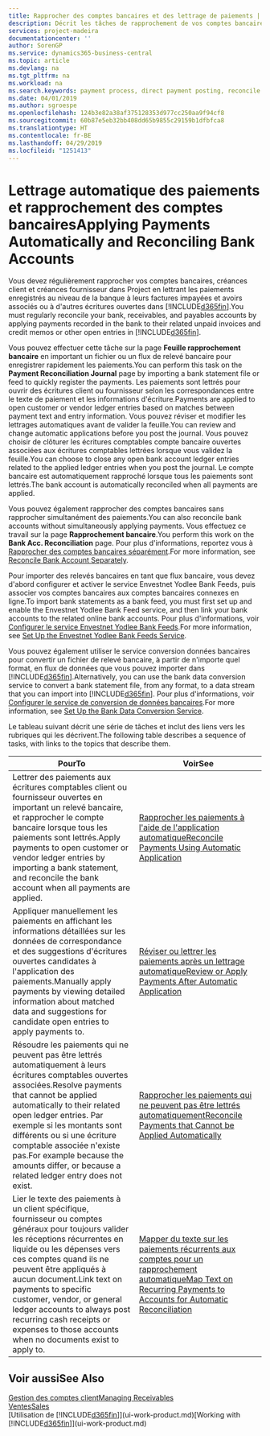 ```yaml
---
title: Rapprocher des comptes bancaires et des lettrage de paiements | Microsoft Docs
description: Décrit les tâches de rapprochement de vos comptes bancaires, client, et fournisseur, valider des règlements ou des frais, et lettrer des paiements automatiquement.
services: project-madeira
documentationcenter: ''
author: SorenGP
ms.service: dynamics365-business-central
ms.topic: article
ms.devlang: na
ms.tgt_pltfrm: na
ms.workload: na
ms.search.keywords: payment process, direct payment posting, reconcile payment, expenses, cash receipts
ms.date: 04/01/2019
ms.author: sgroespe
ms.openlocfilehash: 124b3e82a38af375128353d977cc250aa9f94cf8
ms.sourcegitcommit: 60b87e5eb32bb408dd65b9855c29159b1dfbfca8
ms.translationtype: HT
ms.contentlocale: fr-BE
ms.lasthandoff: 04/29/2019
ms.locfileid: "1251413"
---
```

# <a name="applying-payments-automatically-and-reconciling-bank-accounts"></a><span data-ttu-id="f6c16-103">Lettrage automatique des paiements et rapprochement des comptes bancaires</span><span class="sxs-lookup"><span data-stu-id="f6c16-103">Applying Payments Automatically and Reconciling Bank Accounts</span></span>
<span data-ttu-id="f6c16-104">Vous devez régulièrement rapprocher vos comptes bancaires, créances client et créances fournisseur dans Project en lettrant les paiements enregistrés au niveau de la banque à leurs factures impayées et avoirs associés ou à d'autres écritures ouvertes dans [!INCLUDE[d365fin](includes/d365fin_md.md)].</span><span class="sxs-lookup"><span data-stu-id="f6c16-104">You must regularly reconcile your bank, receivables, and payables accounts by applying payments recorded in the bank to their related unpaid invoices and credit memos or other open entries in [!INCLUDE[d365fin](includes/d365fin_md.md)].</span></span>  

<span data-ttu-id="f6c16-105">Vous pouvez effectuer cette tâche sur la page **Feuille rapprochement bancaire** en important un fichier ou un flux de relevé bancaire pour enregistrer rapidement les paiements.</span><span class="sxs-lookup"><span data-stu-id="f6c16-105">You can perform this task on the **Payment Reconciliation Journal** page by importing a bank statement file or feed to quickly register the payments.</span></span> <span data-ttu-id="f6c16-106">Les paiements sont lettrés pour ouvrir des écritures client ou fournisseur selon les correspondances entre le texte de paiement et les informations d'écriture.</span><span class="sxs-lookup"><span data-stu-id="f6c16-106">Payments are applied to open customer or vendor ledger entries based on matches between payment text and entry information.</span></span> <span data-ttu-id="f6c16-107">Vous pouvez réviser et modifier les lettrages automatiques avant de valider la feuille.</span><span class="sxs-lookup"><span data-stu-id="f6c16-107">You can review and change automatic applications before you post the journal.</span></span> <span data-ttu-id="f6c16-108">Vous pouvez choisir de clôturer les écritures comptables compte bancaire ouvertes associées aux écritures comptables lettrées lorsque vous validez la feuille.</span><span class="sxs-lookup"><span data-stu-id="f6c16-108">You can choose to close any open bank account ledger entries related to the applied ledger entries when you post the journal.</span></span> <span data-ttu-id="f6c16-109">Le compte bancaire est automatiquement rapproché lorsque tous les paiements sont lettrés.</span><span class="sxs-lookup"><span data-stu-id="f6c16-109">The bank account is automatically reconciled when all payments are applied.</span></span>

<span data-ttu-id="f6c16-110">Vous pouvez également rapprocher des comptes bancaires sans rapprocher simultanément des paiements.</span><span class="sxs-lookup"><span data-stu-id="f6c16-110">You can also reconcile bank accounts without simultaneously applying payments.</span></span> <span data-ttu-id="f6c16-111">Vous effectuez ce travail sur la page **Rapprochement bancaire**.</span><span class="sxs-lookup"><span data-stu-id="f6c16-111">You perform this work on the **Bank Acc. Reconciliation** page.</span></span> <span data-ttu-id="f6c16-112">Pour plus d'informations, reportez vous à [Rapprocher des comptes bancaires séparément](bank-how-reconcile-bank-accounts-separately.md).</span><span class="sxs-lookup"><span data-stu-id="f6c16-112">For more information, see [Reconcile Bank Account Separately](bank-how-reconcile-bank-accounts-separately.md).</span></span>   

<span data-ttu-id="f6c16-113">Pour importer des relevés bancaires en tant que flux bancaire, vous devez d'abord configurer et activer le service Envestnet Yodlee Bank Feeds, puis associer vos comptes bancaires aux comptes bancaires connexes en ligne.</span><span class="sxs-lookup"><span data-stu-id="f6c16-113">To import bank statements as a bank feed, you must first set up and enable the Envestnet Yodlee Bank Feed service, and then link your bank accounts to the related online bank accounts.</span></span> <span data-ttu-id="f6c16-114">Pour plus d'informations, voir [Configurer le service Envestnet Yodlee Bank Feeds](bank-how-setup-bank-statement-service.md).</span><span class="sxs-lookup"><span data-stu-id="f6c16-114">For more information, see [Set Up the Envestnet Yodlee Bank Feeds Service](bank-how-setup-bank-statement-service.md).</span></span>  

<span data-ttu-id="f6c16-115">Vous pouvez également utiliser le service conversion données bancaires pour convertir un fichier de relevé bancaire, à partir de n'importe quel format, en flux de données que vous pouvez importer dans [!INCLUDE[d365fin](includes/d365fin_md.md)].</span><span class="sxs-lookup"><span data-stu-id="f6c16-115">Alternatively, you can use the bank data conversion service to convert a bank statement file, from any format, to a data stream that you can import into [!INCLUDE[d365fin](includes/d365fin_md.md)].</span></span> <span data-ttu-id="f6c16-116">Pour plus d'informations, voir [Configurer le service de conversion de données bancaires](bank-how-setup-bank-data-conversion-service.md).</span><span class="sxs-lookup"><span data-stu-id="f6c16-116">For more information, see [Set Up the Bank Data Conversion Service](bank-how-setup-bank-data-conversion-service.md).</span></span>  

<span data-ttu-id="f6c16-117">Le tableau suivant décrit une série de tâches et inclut des liens vers les rubriques qui les décrivent.</span><span class="sxs-lookup"><span data-stu-id="f6c16-117">The following table describes a sequence of tasks, with links to the topics that describe them.</span></span>  

| <span data-ttu-id="f6c16-118">Pour</span><span class="sxs-lookup"><span data-stu-id="f6c16-118">To</span></span> | <span data-ttu-id="f6c16-119">Voir</span><span class="sxs-lookup"><span data-stu-id="f6c16-119">See</span></span> |
| --- | --- |
| <span data-ttu-id="f6c16-120">Lettrer des paiements aux écritures comptables client ou fournisseur ouvertes en important un relevé bancaire, et rapprocher le compte bancaire lorsque tous les paiements sont lettrés.</span><span class="sxs-lookup"><span data-stu-id="f6c16-120">Apply payments to open customer or vendor ledger entries by importing a bank statement, and reconcile the bank account when all payments are applied.</span></span> |[<span data-ttu-id="f6c16-121">Rapprocher les paiements à l'aide de l'application automatique</span><span class="sxs-lookup"><span data-stu-id="f6c16-121">Reconcile Payments Using Automatic Application</span></span>](receivables-how-reconcile-payments-auto-application.md) |
| <span data-ttu-id="f6c16-122">Appliquer manuellement les paiements en affichant les informations détaillées sur les données de correspondance et des suggestions d'écritures ouvertes candidates à l'application des paiements.</span><span class="sxs-lookup"><span data-stu-id="f6c16-122">Manually apply payments by viewing detailed information about matched data and suggestions for candidate open entries to apply payments to.</span></span> |[<span data-ttu-id="f6c16-123">Réviser ou lettrer les paiements après un lettrage automatique</span><span class="sxs-lookup"><span data-stu-id="f6c16-123">Review or Apply Payments After Automatic Application</span></span>](receivables-how-review-apply-payments-auto-application.md) |
| <span data-ttu-id="f6c16-124">Résoudre les paiements qui ne peuvent pas être lettrés automatiquement à leurs écritures comptables ouvertes associées.</span><span class="sxs-lookup"><span data-stu-id="f6c16-124">Resolve payments that cannot be applied automatically to their related open ledger entries.</span></span> <span data-ttu-id="f6c16-125">Par exemple si les montants sont différents ou si une écriture comptable associée n'existe pas.</span><span class="sxs-lookup"><span data-stu-id="f6c16-125">For example because the amounts differ, or because a related ledger entry does not exist.</span></span> |[<span data-ttu-id="f6c16-126">Rapprocher les paiements qui ne peuvent pas être lettrés automatiquement</span><span class="sxs-lookup"><span data-stu-id="f6c16-126">Reconcile Payments that Cannot be Applied Automatically</span></span>](receivables-how-reconcile-payments-cannot-apply-auto.md) |
| <span data-ttu-id="f6c16-127">Lier le texte des paiements à un client spécifique, fournisseur ou comptes généraux pour toujours valider les réceptions récurrentes en liquide ou les dépenses vers ces comptes quand ils ne peuvent être appliqués à aucun document.</span><span class="sxs-lookup"><span data-stu-id="f6c16-127">Link text on payments to specific customer, vendor, or general ledger accounts to always post recurring cash receipts or expenses to those accounts when no documents exist to apply to.</span></span> |[<span data-ttu-id="f6c16-128">Mapper du texte sur les paiements récurrents aux comptes pour un rapprochement automatique</span><span class="sxs-lookup"><span data-stu-id="f6c16-128">Map Text on Recurring Payments to Accounts for Automatic Reconciliation</span></span>](receivables-how-map-text-recurring-payments-accounts-auto-reconcilliation.md) |

## <a name="see-also"></a><span data-ttu-id="f6c16-129">Voir aussi</span><span class="sxs-lookup"><span data-stu-id="f6c16-129">See Also</span></span>
[<span data-ttu-id="f6c16-130">Gestion des comptes client</span><span class="sxs-lookup"><span data-stu-id="f6c16-130">Managing Receivables</span></span>](receivables-manage-receivables.md)  
[<span data-ttu-id="f6c16-131">Ventes</span><span class="sxs-lookup"><span data-stu-id="f6c16-131">Sales</span></span>](sales-manage-sales.md)  
<span data-ttu-id="f6c16-132">[Utilisation de [!INCLUDE[d365fin](includes/d365fin_md.md)]](ui-work-product.md)</span><span class="sxs-lookup"><span data-stu-id="f6c16-132">[Working with [!INCLUDE[d365fin](includes/d365fin_md.md)]](ui-work-product.md)</span></span>
